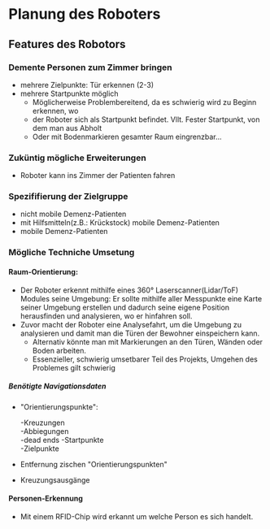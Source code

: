 # Planung des Roboters

## Features des Robotors
### Demente Personen zum Zimmer bringen
* mehrere Zielpunkte: Tür erkennen (2-3)
* mehrere Startpunkte möglich
    * Möglicherweise Problembereitend, da es schwierig wird zu Beginn erkennen, wo 
    * der Roboter sich als Startpunkt befindet. Vllt. Fester Startpunkt, von dem man aus Abholt 
    * Oder mit Bodenmarkieren gesamter Raum eingrenzbar...

### Zuküntig mögliche Erweiterungen
* Roboter kann ins Zimmer der Patienten fahren

### Spezififierung der Zielgruppe
* nicht mobile Demenz-Patienten
* mit Hilfsmitteln(z.B.: Krückstock) mobile Demenz-Patienten
* mobile Demenz-Patienten


### Mögliche Techniche Umsetung
#### Raum-Orientierung:
* Der Roboter erkennt mithilfe eines 360° Laserscanner(Lidar/ToF) Modules seine Umgebung:
Er sollte mithilfe aller Messpunkte eine Karte seiner Umgebung erstellen und dadurch seine 
eigene Position herausfinden und analysieren, wo er hinfahren soll.
* Zuvor macht der Roboter eine Analysefahrt, um die Umgebung zu analysieren und damit man die Türen 
der Bewohner einspeichern kann. 
    * Alternativ könnte man mit Markierungen an den Türen, Wänden oder Boden arbeiten.
    * Essenzieller, schwierig umsetbarer Teil des Projekts, Umgehen des Problemes gilt schwierig
##### Benötigte Navigationsdaten
* "Orientierungspunkte": 

   -Kreuzungen  
   -Abbiegungen  
   -dead ends
   -Startpunkte  
   -Zielpunkte  

 * Entfernung zischen "Orientierungspunkten"

 * Kreuzungsausgänge    
 
#### Personen-Erkennung
* Mit einem RFID-Chip wird erkannt um welche Person es sich handelt.
